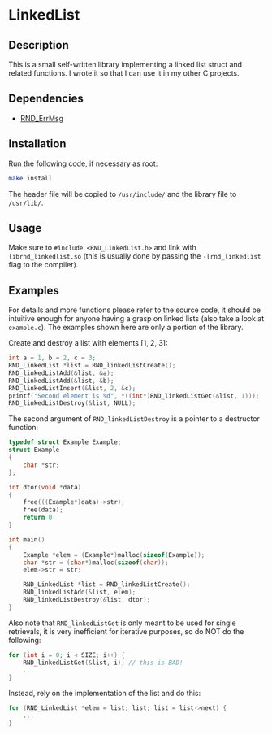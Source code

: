 # LinkedList

## Description

This is a small self-written library implementing a linked list struct and related functions.
I wrote it so that I can use it in my other C projects.

## Dependencies

- [RND\_ErrMsg](https://github.com/randoragon/randoutils/tree/master/c-libs/errmsg)

## Installation

Run the following code, if necessary as root:

```sh
make install
```

The header file will be copied to `/usr/include/` and the library file to `/usr/lib/`.

## Usage

Make sure to `#include <RND_LinkedList.h>` and link with `librnd_linkedlist.so` (this is usually
done by passing the `-lrnd_linkedlist` flag to the compiler).

## Examples

For details and more functions please refer to the source code, it should be intuitive enough
for anyone having a grasp on linked lists (also take a look at `example.c`).
The examples shown here are only a portion of the library.

Create and destroy a list with elements [1, 2, 3]:

```c
int a = 1, b = 2, c = 3;
RND_LinkedList *list = RND_linkedListCreate();
RND_linkedListAdd(&list, &a);
RND_linkedListAdd(&list, &b);
RND_linkedListInsert(&list, 2, &c);
printf("Second element is %d", *((int*)RND_linkedListGet(&list, 1)));
RND_linkedListDestroy(&list, NULL);
```

The second argument of `RND_linkedListDestroy` is a pointer to a destructor function:

```c
typedef struct Example Example;
struct Example
{
    char *str;
};

int dtor(void *data)
{
    free(((Example*)data)->str);
    free(data);
    return 0;
}

int main()
{
    Example *elem = (Example*)malloc(sizeof(Example));
    char *str = (char*)malloc(sizeof(char));
    elem->str = str;

    RND_LinkedList *list = RND_linkedListCreate();
    RND_linkedListAdd(&list, elem);
    RND_linkedListDestroy(&list, dtor);
}
```

Also note that `RND_linkedListGet` is only meant to be used for single retrievals, it is
very inefficient for iterative purposes, so do NOT do the following:

```c
for (int i = 0; i < SIZE; i++) {
    RND_linkedListGet(&list, i); // this is BAD!
    ...
}
```

Instead, rely on the implementation of the list and do this:

```c
for (RND_LinkedList *elem = list; list; list = list->next) {
    ...
}
```
